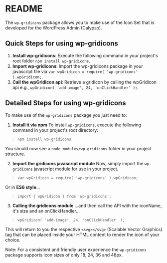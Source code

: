 # README
The `wp-gridicons` package allows you to make use of the Icon Set that is developed for the WordPress Admin (Calypso).

## Quick Steps for using wp-gridicons
1. **Install wp-gridicons**: Execute the following command in your project's root folder `npm install wp-gridicons`.
2. **Import wp-gridicons**: Import the wp-gridicons package in your javascript file via `var wpGridicon = require( 'wp-gridicons' ).wpGridicon;`.
3. **Call the wpGridicon api**: Retrieve a gridicon by calling the wpGridicon api e.g., `wpGridicon( 'add-image', 24, 'onClickHandler' );`.

## Detailed Steps for using wp-gridicons
To make use of the `wp-gridicons` package you just need to:
1. **Install it via npm**
To install `wp-gridicons`, execute the following command in your project's root directory:

 > `npm install wp-gridicons`

You should now see a `node_modules/wp-gridicons` folder in your project structure.

2. **Import the gridicons javascript module**
Now, simply import the `wp-gridicons` javascript module for use in your project.

> `var wpGridicon = require( 'wp-gridicons' ).wpGridicon;`

Or in __ES6 style__...
> `import { wpGridicon } from 'wp-gridicons';`

3. **Calling the gridicons module**
...and then call the API with the iconName, it's size and an onClickHandler...

> `wpGridicon( 'add-image', 24, 'onClickHandler' );`

This will return to you the respective `<svg></svg>` (Scalable Vector Graphics) tag that can be placed inside your HTML content to render the icon of your choice.

Note: For a consistent and friendly user experience the `wp-gridicons` package supports icon sizes of only 18, 24, 36 and 48px.

